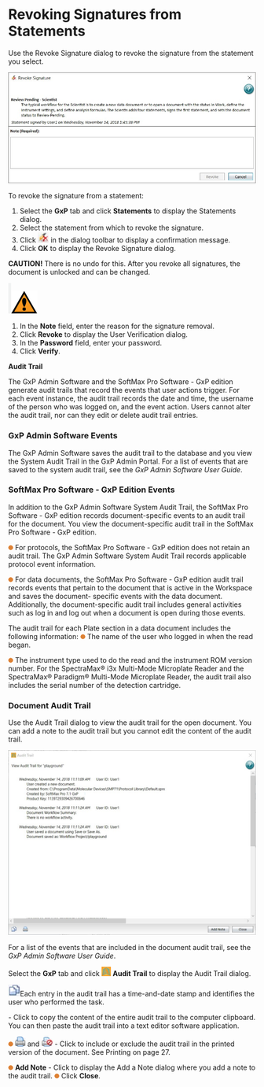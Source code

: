 # Revoking Signatures from Statements

Use the Revoke Signature dialog to revoke the signature from the statement you select.

![](<../../../.gitbook/assets/0 (4) (1).jpeg>)

To revoke the signature from a statement:

1. Select the **GxP** tab and click **Statements** to display the Statements dialog.
2. Select the statement from which to revoke the signature.
3. Click ![](<../../../.gitbook/assets/1 (4).jpeg>) in the dialog toolbar to display a confirmation message.
4. Click **OK** to display the Revoke Signature dialog.

**CAUTION!** There is no undo for this. After you revoke all signatures, the document is unlocked and can be changed.

![](<../../../.gitbook/assets/2 (6) (1) (1) (1).png>)![](<../../../.gitbook/assets/3 (7) (1) (1).png>)

1. In the **Note** field, enter the reason for the signature removal.
2. Click **Revoke** to display the User Verification dialog.
3. In the **Password** field, enter your password.
4. Click **Verify**.

**Audit Trail**

The GxP Admin Software and the SoftMax Pro Software - GxP edition generate audit trails that record the events that user actions trigger. For each event instance, the audit trail records the date and time, the username of the person who was logged on, and the event action. Users cannot alter the audit trail, nor can they edit or delete audit trail entries.

### GxP Admin Software Events

The GxP Admin Software saves the audit trail to the database and you view the System Audit Trail in the GxP Admin Portal. For a list of events that are saved to the system audit trail, see the _GxP Admin Software User Guide_.

### SoftMax Pro Software - GxP Edition Events

In addition to the GxP Admin Software System Audit Trail, the SoftMax Pro Software - GxP edition records document-specific events to an audit trail for the document. You view the document-specific audit trail in the SoftMax Pro Software - GxP edition.

![](<../../../.gitbook/assets/4 (5) (1).png>) For protocols, the SoftMax Pro Software - GxP edition does not retain an audit trail. The GxP Admin Software System Audit Trail records applicable protocol event information.

![](<../../../.gitbook/assets/5 (7) (1).png>) For data documents, the SoftMax Pro Software - GxP edition audit trail records events that pertain to the document that is active in the Workspace and saves the document- specific events with the data document. Additionally, the document-specific audit trail includes general activities such as log in and log out when a document is open during those events.

The audit trail for each Plate section in a data document includes the following information: ![](<../../../.gitbook/assets/6 (8) (1).png>) The name of the user who logged in when the read began.

![](<../../../.gitbook/assets/7 (8) (1).png>) The instrument type used to do the read and the instrument ROM version number. For the SpectraMax® i3x Multi-Mode Microplate Reader and the SpectraMax® Paradigm® Multi-Mode Microplate Reader, the audit trail also includes the serial number of the detection cartridge.

### Document Audit Trail

Use the Audit Trail dialog to view the audit trail for the open document. You can add a note to the audit trail but you cannot edit the content of the audit trail.

![](<../../../.gitbook/assets/8 (1) (1).jpeg>)

For a list of the events that are included in the document audit trail, see the _GxP Admin Software User Guide_.

Select the **GxP** tab and click ![](<../../../.gitbook/assets/9 (6).png>) **Audit Trail** to display the Audit Trail dialog.

![](<../../../.gitbook/assets/10 (1) (1).jpeg>)Each entry in the audit trail has a time-and-date stamp and identifies the user who performed the task.

\- Click to copy the content of the entire audit trail to the computer clipboard. You can then paste the audit trail into a text editor software application.

![](<../../../.gitbook/assets/11 (6).png>) ![](<../../../.gitbook/assets/12 (5).png>) and ![](<../../../.gitbook/assets/13 (1) (1).jpeg>) - Click to include or exclude the audit trail in the printed version of the document. See Printing on page 27.

![](<../../../.gitbook/assets/14 (5).png>) **Add Note** - Click to display the Add a Note dialog where you add a note to the audit trail. ![](<../../../.gitbook/assets/15 (4) (1).png>) Click **Close**.
